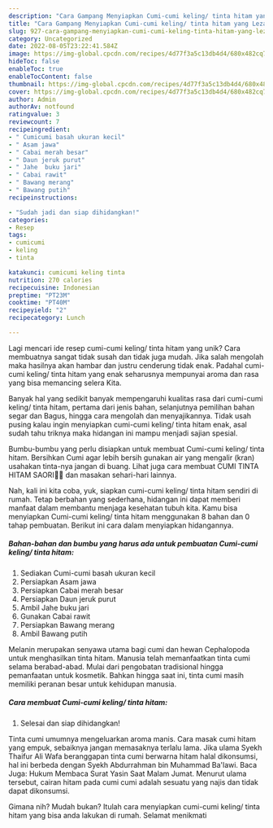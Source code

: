 ```yaml
---
description: "Cara Gampang Menyiapkan Cumi-cumi keling/ tinta hitam yang Lezat Sekali"
title: "Cara Gampang Menyiapkan Cumi-cumi keling/ tinta hitam yang Lezat Sekali"
slug: 927-cara-gampang-menyiapkan-cumi-cumi-keling-tinta-hitam-yang-lezat-sekali
category: Uncategorized
date: 2022-08-05T23:22:41.584Z
image: https://img-global.cpcdn.com/recipes/4d77f3a5c13db4d4/680x482cq70/cumi-cumi-keling-tinta-hitam-foto-resep-utama.jpg
hideToc: false
enableToc: true
enableTocContent: false
thumbnail: https://img-global.cpcdn.com/recipes/4d77f3a5c13db4d4/680x482cq70/cumi-cumi-keling-tinta-hitam-foto-resep-utama.jpg
cover: https://img-global.cpcdn.com/recipes/4d77f3a5c13db4d4/680x482cq70/cumi-cumi-keling-tinta-hitam-foto-resep-utama.jpg
author: Admin
authorAv: notfound
ratingvalue: 3
reviewcount: 7
recipeingredient:
- " Cumicumi basah ukuran kecil"
- " Asam jawa"
- " Cabai merah besar"
- " Daun jeruk purut"
- " Jahe  buku jari"
- " Cabai rawit"
- " Bawang merang"
- " Bawang putih"
recipeinstructions:

- "Sudah jadi dan siap dihidangkan!"
categories:
- Resep
tags:
- cumicumi
- keling
- tinta

katakunci: cumicumi keling tinta 
nutrition: 270 calories
recipecuisine: Indonesian
preptime: "PT23M"
cooktime: "PT40M"
recipeyield: "2"
recipecategory: Lunch

---
```





Lagi mencari ide resep cumi-cumi keling/ tinta hitam yang unik? Cara membuatnya sangat tidak susah dan tidak juga mudah. Jika salah mengolah maka hasilnya akan hambar dan justru cenderung tidak enak. Padahal cumi-cumi keling/ tinta hitam yang enak seharusnya mempunyai aroma dan rasa yang bisa memancing selera Kita.





Banyak hal yang sedikit banyak mempengaruhi kualitas rasa dari cumi-cumi keling/ tinta hitam, pertama dari jenis bahan, selanjutnya pemilihan bahan segar dan Bagus, hingga cara mengolah dan menyajikannya. Tidak usah pusing kalau ingin menyiapkan cumi-cumi keling/ tinta hitam enak,      asal sudah tahu triknya maka hidangan ini mampu menjadi sajian spesial.














Bumbu-bumbu yang perlu disiapkan untuk membuat Cumi-cumi keling/ tinta hitam. Bersihkan Cumi agar lebih bersih gunakan air yang mengalir (kran) usahakan tinta-nya jangan di buang. Lihat juga cara membuat CUMI TINTA HITAM SAORI🐙🐙 dan masakan sehari-hari lainnya.






Nah, kali ini kita coba, yuk, siapkan cumi-cumi keling/ tinta hitam sendiri di rumah. Tetap berbahan yang sederhana, hidangan ini dapat memberi manfaat dalam membantu menjaga kesehatan tubuh kita. Kamu bisa menyiapkan Cumi-cumi keling/ tinta hitam menggunakan 8 bahan dan 0 tahap pembuatan. Berikut ini cara dalam menyiapkan hidangannya.

<!--inarticleads1-->

##### Bahan-bahan dan bumbu yang harus ada untuk pembuatan Cumi-cumi keling/ tinta hitam:

1. Sediakan  Cumi-cumi basah ukuran kecil
1. Persiapkan  Asam jawa
1. Persiapkan  Cabai merah besar
1. Persiapkan  Daun jeruk purut
1. Ambil  Jahe  buku jari
1. Gunakan  Cabai rawit
1. Persiapkan  Bawang merang
1. Ambil  Bawang putih


Melanin merupakan senyawa utama bagi cumi dan hewan Cephalopoda untuk menghasilkan tinta hitam. Manusia telah memanfaatkan tinta cumi selama berabad-abad. Mulai dari pengobatan tradisional hingga pemanfaatan untuk kosmetik. Bahkan hingga saat ini, tinta cumi masih memiliki peranan besar untuk kehidupan manusia. 

<!--inarticleads2-->

##### Cara membuat Cumi-cumi keling/ tinta hitam:


1. Selesai dan siap dihidangkan!

Tinta cumi umumnya mengeluarkan aroma manis. Cara masak cumi hitam yang empuk, sebaiknya jangan memasaknya terlalu lama. Jika ulama Syekh Thaifur Ali Wafa beranggapan tinta cumi berwarna hitam halal dikonsumsi, hal ini berbeda dengan Syekh Abdurrahman bin Muhammad Ba&#39;lawi. Baca Juga: Hukum Membaca Surat Yasin Saat Malam Jumat. Menurut ulama tersebut, cairan hitam pada cumi cumi adalah sesuatu yang najis dan tidak dapat dikonsumsi. 

Gimana nih? Mudah bukan? Itulah cara menyiapkan cumi-cumi keling/ tinta hitam yang bisa anda lakukan di rumah. Selamat menikmati
